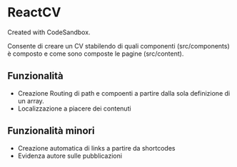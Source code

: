 # ReactCV

Created with CodeSandbox.

Consente di creare un CV stabilendo di quali componenti (src/components) è composto e come sono composte le pagine (src/content).

## Funzionalità

- Creazione Routing di path e compoenti a partire dalla sola definizione di un array.
- Localizzazione a piacere dei contenuti

## Funzionalità minori

- Creazione automatica di links a partire da shortcodes
- Evidenza autore sulle pubblicazioni
